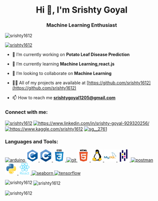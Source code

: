 <h1 align="center">Hi 👋, I'm Srishty Goyal</h1>
<h3 align="center">Machine Learning Enthusiast</h3>

<p align="left"> <img src="https://komarev.com/ghpvc/?username=srishty1612&label=Profile%20views&color=0e75b6&style=flat" alt="srishty1612" /> </p>


<p align="left"> <a href="https://www.linkedin.com/in/srishty-goyal-929320256/" target="_blank"><img src="https://img.shields.io/twitter/follow/srishty1612?logo=twitter&style=for-the-badge" alt="srishty1612" /></a> </p>

- 🔭 I’m currently working on **Potato Leaf Disease Prediction**

- 🌱 I’m currently learning **Machine Learning,react.js**

- 👯 I’m looking to collaborate on **Machine Learning**

- 👨‍💻 All of my projects are available at [https://github.com/srishty1612](https://github.com/srishty1612)

- 📫 How to reach me **srishtygoyal1205@gmail.com**

<h3 align="left">Connect with me:</h3>
<p align="left">
<a href="https://twitter.com/srishty1612" target="blank"><img align="center" src="https://raw.githubusercontent.com/rahuldkjain/github-profile-readme-generator/master/src/images/icons/Social/twitter.svg" alt="srishty1612" height="30" width="40" /></a>
<a href="https://linkedin.com/in/https://www.linkedin.com/in/srishty-goyal-929320256/" target="blank"><img align="center" src="https://raw.githubusercontent.com/rahuldkjain/github-profile-readme-generator/master/src/images/icons/Social/linked-in-alt.svg" alt="https://www.linkedin.com/in/srishty-goyal-929320256/" height="30" width="40" /></a>
<a href="https://kaggle.com/https://www.kaggle.com/srishty1612" target="blank"><img align="center" src="https://raw.githubusercontent.com/rahuldkjain/github-profile-readme-generator/master/src/images/icons/Social/kaggle.svg" alt="https://www.kaggle.com/srishty1612" height="30" width="40" /></a>
<a href="https://instagram.com/sg__2761" target="blank"><img align="center" src="https://raw.githubusercontent.com/rahuldkjain/github-profile-readme-generator/master/src/images/icons/Social/instagram.svg" alt="sg__2761" height="30" width="40" /></a>
</p>

<h3 align="left">Languages and Tools:</h3>
<p align="left"> <a href="https://www.arduino.cc/" target="_blank" rel="noreferrer"> <img src="https://cdn.worldvectorlogo.com/logos/arduino-1.svg" alt="arduino" width="40" height="40"/> </a> <a href="https://www.cprogramming.com/" target="_blank" rel="noreferrer"> <img src="https://raw.githubusercontent.com/devicons/devicon/master/icons/c/c-original.svg" alt="c" width="40" height="40"/> </a> <a href="https://www.w3schools.com/cpp/" target="_blank" rel="noreferrer"> <img src="https://raw.githubusercontent.com/devicons/devicon/master/icons/cplusplus/cplusplus-original.svg" alt="cplusplus" width="40" height="40"/> </a> <a href="https://www.w3schools.com/css/" target="_blank" rel="noreferrer"> <img src="https://raw.githubusercontent.com/devicons/devicon/master/icons/css3/css3-original-wordmark.svg" alt="css3" width="40" height="40"/> </a> <a href="https://git-scm.com/" target="_blank" rel="noreferrer"> <img src="https://www.vectorlogo.zone/logos/git-scm/git-scm-icon.svg" alt="git" width="40" height="40"/> </a> <a href="https://www.w3.org/html/" target="_blank" rel="noreferrer"> <img src="https://raw.githubusercontent.com/devicons/devicon/master/icons/html5/html5-original-wordmark.svg" alt="html5" width="40" height="40"/> </a> <a href="https://www.linux.org/" target="_blank" rel="noreferrer"> <img src="https://raw.githubusercontent.com/devicons/devicon/master/icons/linux/linux-original.svg" alt="linux" width="40" height="40"/> </a> <a href="https://www.mysql.com/" target="_blank" rel="noreferrer"> <img src="https://raw.githubusercontent.com/devicons/devicon/master/icons/mysql/mysql-original-wordmark.svg" alt="mysql" width="40" height="40"/> </a> <a href="https://pandas.pydata.org/" target="_blank" rel="noreferrer"> <img src="https://raw.githubusercontent.com/devicons/devicon/2ae2a900d2f041da66e950e4d48052658d850630/icons/pandas/pandas-original.svg" alt="pandas" width="40" height="40"/> </a> <a href="https://postman.com" target="_blank" rel="noreferrer"> <img src="https://www.vectorlogo.zone/logos/getpostman/getpostman-icon.svg" alt="postman" width="40" height="40"/> </a> <a href="https://www.python.org" target="_blank" rel="noreferrer"> <img src="https://raw.githubusercontent.com/devicons/devicon/master/icons/python/python-original.svg" alt="python" width="40" height="40"/> </a> <a href="https://reactjs.org/" target="_blank" rel="noreferrer"> <img src="https://raw.githubusercontent.com/devicons/devicon/master/icons/react/react-original-wordmark.svg" alt="react" width="40" height="40"/> </a> <a href="https://seaborn.pydata.org/" target="_blank" rel="noreferrer"> <img src="https://seaborn.pydata.org/_images/logo-mark-lightbg.svg" alt="seaborn" width="40" height="40"/> </a> <a href="https://www.tensorflow.org" target="_blank" rel="noreferrer"> <img src="https://www.vectorlogo.zone/logos/tensorflow/tensorflow-icon.svg" alt="tensorflow" width="40" height="40"/> </a> </p>

<p><img align="left" src="https://github-readme-stats.vercel.app/api/top-langs?username=srishty1612&show_icons=true&locale=en&layout=compact" alt="srishty1612" /></p>

<p>&nbsp;<img align="center" src="https://github-readme-stats.vercel.app/api?username=srishty1612&show_icons=true&locale=en" alt="srishty1612" /></p>

<p><img align="center" src="https://github-readme-streak-stats.herokuapp.com/?user=srishty1612&" alt="srishty1612" /></p>
